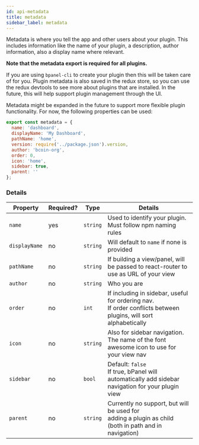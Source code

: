 ```yaml
---
id: api-metadata
title: metadata
sidebar_label: metadata
---
```


Metadata is where you tell the app and other users about your plugin.
This includes information like the name of your plugin, a description,
author information, also a display name where relevant.

**Note that the metadata export is required for all plugins.**

If you are using `bpanel-cli` to create your plugin then this will be
taken care of for you. Plugin metadata is also saved in the redux store,
so you can use the redux devtools to see more about plugins that are installed.
In the future, this will help support plugin management through the UI.

Metadata might be expanded in the future to support more flexible
plugin functionality. For now, the following properties can be used:

```javascript
export const metadata = {
  name: 'dashboard',
  displayName: 'My Dashboard',
  pathName: 'home',
  version: require('../package.json').version,
  author: 'bcoin-org',
  order: 0,
  icon: 'home',
  sidebar: true,
  parent: ''
};
```

### Details
| Property       | Required?     | Type        | Details     |
| -------------  | ------------- | --------    | -------     |
| `name`         | yes           | `string`    | Used to identify your plugin. Must follow npm naming rules  |
| `displayName`  | no            | `string`    | Will default to `name` if none is provided |
| `pathName`     | no            | `string`    | If building a view/panel, will be passed to react-router to use as URL of your view|
| `author`       | no            | `string`    | Who you are |
| `order`        | no            | `int`       | If including in sidebar, useful for ordering nav.<br>If order conflicts between plugins, will sort alphabetically |
| `icon`         | no            | `string`    | Also for sidebar navigation.<br>The name of the font awesome icon to use for your view nav  |
| `sidebar`      | no            | `bool`      | Default: `false`<br>If true, bPanel will automatically add sidebar navigation for your plugin view  |
| `parent`       | no            | `string`    | Currently no support, but will be used for<br>adding a plugin as child (both in path and in navigation) |